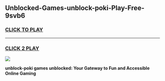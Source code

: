 
## Unblocked-Games-unblock-poki-Play-Free-9svb6
<h3>
<a href="https://premium76.site?title=unblock-poki&ref=18A1">CLICK TO PLAY</a></h3>
<hr>

<h3>
<a href="https://premium76.site?title=unblock-poki&ref=18A1">CLICK 2 PLAY</a>
  
</h3>

<a href="https://premium76.site?title=unblock-poki&ref=18A1"><img src="https://clearcache.store/games.png"></a>


**unblock-poki games unblocked: Your Gateway to Fun and Accessible Online Gaming**
